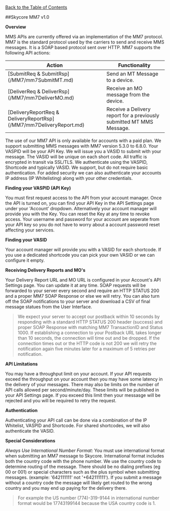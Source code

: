 [Back to the Table of Contents](../../)

##Skycore MM7 v1.0

__Overview__

MMS APIs are currently offered via an implementation of the MM7 protocol. MM7 is the standard protocol used by the carriers to send and receive MMS messages. It is a SOAP based protocol sent over HTTP. MM7 supports the following API actions:

| Action | Functionality |
|------------------------|----------------------------------------------------|
| [SubmitReq & SubmitRsp] (/MM7/mm7SubmitMT.md) | Send an MT Message to a device. |
| [DeliverReq & DeliverRsp] (/MM7/mm7DeliverMO.md) | Receive an MO message from the device. |
| [DeliveryReportReq & DeliveryReportRsp] (/MM7/mm7DeliveryReport.md) | Receive a Delivery report for a previously submitted MT MMS Message. |

The use of our MM7 API is only available for accounts with a paid plan. We support submitting MMS messages with MM7 version 5.3.0 to 6.8.0. Your VASPID will be your API Key. We will issue you a VASID to submit with your message. The VASID will be unique on each short code. All traffic is encrypted in transit via SSL/TLS. We authenticate using the VASPID, Shortcode and typically VASID. We support, but do not require basic authentication. For added security we can also authenticate your accounts IP address (IP Whitelisting) along with your other credentials. 

__Finding your VASPID (API Key)__

You must first request access to the API from your account manager. Once the API is turned on, you can find your API Key in the API Settings page under your 'Account' dropdown. Alternatively your account manager will provide you with the Key. You can reset the Key at any time to revoke access. Your username and password for your account are seperate from your API key so you do not have to worry about a account password reset affecting your services. 

__Finding your VASID__

Your account manager will provide you with a VASID for each shortcode. If you use a dedicated shortcode you can pick your own VASID or we can configure it empty.

__Receiving Delivery Reports and MO's__

Your Delivery Report URL and MO URL is configured in your Account's API Settings page. You can update it at any time.  SOAP requests will be forwarded to your server every second and require an HTTP STATUS 200 and a proper MM7 SOAP Response or else we will retry. You can also turn off the SOAP notifications to your server and download a CSV of final message statues from the User Interface.

> We expect your server to accept our postback within 10 seconds by responding with a standard HTTP STATUS 200 header (success) and proper SOAP Response with matching MM7 TransactionID and Status 1000. If establishing a connection to your Postback URL takes longer than 10 seconds, the connection will time out and be dropped.  If the connection times out or the HTTP code is not 200 we will retry the notification again five minutes later for a maximum of 5 retries per notification.

__API Limitations__

You may have a throughput limit on your account. If your API requests exceed the throughput on your account then you may have some latency in the delivery of your messages. There may also be limits on the number of API calls allowed per second/minute/day. These limits will be published in your API Settings page. If you exceed this limit then your messasge will be rejected and you will be required to retry the request. 

__Authentication__

Authenticating your API call can be done via a combination of the IP Whitelist, VASPID and Shortcode. For shared shortcodes, we will also authenticate the VASID.

__Special Considerations__

<i>Always Use International Number Format:</i> You must use international format when submitting an MM7 message to Skycore. International format includes both the country code with the phone number. We use the country code to determine routing of the message. There should be no dialing prefixes (eg 00 or 001) or special characters such as the plus symbol when submitting messages. (example: '642111111' not '+642111111'). If you submit a message without a country code the message will likely get routed to the wrong country and you may end up paying for the delivery there.

> For example the US number (774)-319-9144 in international number format would be 17743199144 because the USA country code is 1.
